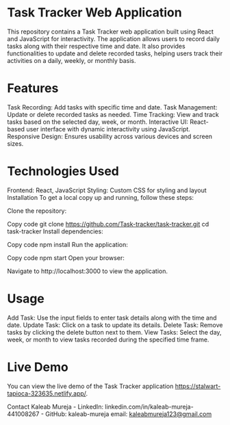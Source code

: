 # Task Tracker Web Application
This repository contains a Task Tracker web application built using React and JavaScript for interactivity. The application allows users to record daily tasks along with their respective time and date. It also provides functionalities to update and delete recorded tasks, helping users track their activities on a daily, weekly, or monthly basis.

# Features
Task Recording: Add tasks with specific time and date.
Task Management: Update or delete recorded tasks as needed.
Time Tracking: View and track tasks based on the selected day, week, or month.
Interactive UI: React-based user interface with dynamic interactivity using JavaScript.
Responsive Design: Ensures usability across various devices and screen sizes.
# Technologies Used
Frontend: React, JavaScript
Styling: Custom CSS for styling and layout
Installation
To get a local copy up and running, follow these steps:

Clone the repository:

Copy code
git clone https://github.com/Task-tracker/task-tracker.git
cd task-tracker
Install dependencies:


Copy code
npm install
Run the application:


Copy code
npm start
Open your browser:

Navigate to http://localhost:3000 to view the application.

# Usage
Add Task: Use the input fields to enter task details along with the time and date.
Update Task: Click on a task to update its details.
Delete Task: Remove tasks by clicking the delete button next to them.
View Tasks: Select the day, week, or month to view tasks recorded during the specified time frame.
# Live Demo
You can view the live demo of the Task Tracker application https://stalwart-tapioca-323635.netlify.app/.


Contact
Kaleab Mureja - LinkedIn: linkedin.com/in/kaleab-mureja-441008267 - GitHub: kaleab-mureja email: kaleabmureja123@gmail.com
